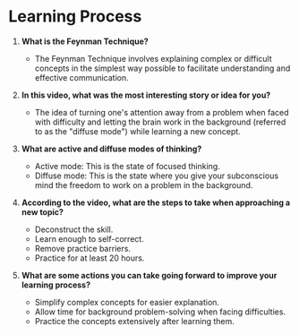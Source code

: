 # Learning Process

1. **What is the Feynman Technique?**
   - The Feynman Technique involves explaining complex or difficult concepts in the simplest way possible to facilitate understanding and effective communication.

2. **In this video, what was the most interesting story or idea for you?**
   - The idea of turning one's attention away from a problem when faced with difficulty and letting the brain work in the background (referred to as the "diffuse mode") while learning a new concept.

3. **What are active and diffuse modes of thinking?**
   - Active mode: This is the state of focused thinking.
   - Diffuse mode: This is the state where you give your subconscious mind the freedom to work on a problem in the background.

4. **According to the video, what are the steps to take when approaching a new topic?**
   - Deconstruct the skill.
   - Learn enough to self-correct.
   - Remove practice barriers.
   - Practice for at least 20 hours.

5. **What are some actions you can take going forward to improve your learning process?**
   - Simplify complex concepts for easier explanation.
   - Allow time for background problem-solving when facing difficulties.
   - Practice the concepts extensively after learning them.

